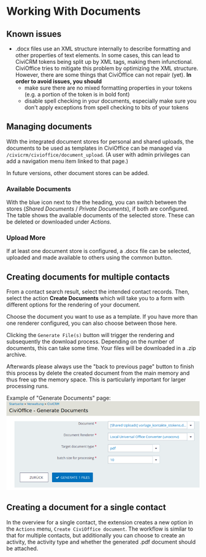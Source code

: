 # Working With Documents

## Known issues

+ .docx files use an XML structure internally to describe formatting and other
  properties of text elements. In some cases, this can lead to CiviCRM tokens
  being split up by XML tags, making them infunctional. CiviOffice tries to
  mitigate this problem by optimizing the XML structure. However, there are some
  things that CiviOffice can not repair (yet). **In order to avoid issues, you
  should**
    + make sure there are no mixed formatting properties in your tokens (e.g. a
      portion of the token is in bold font)
    + disable spell checking in your documents, especially make sure you don't
      apply exceptions from spell checking to bits of your tokens

## Managing documents

With the integrated document stores for personal and shared uploads, the
documents to be used as templates in CiviOffice can be managed via
`/civicrm/civioffice/document_upload`. (A user with admin privileges can add a
navigation menu item linked to that page.)

In future versions, other document stores can be added.

### Available Documents

With the blue icon next to the the heading, you can switch between the stores
(*Shared Documents* / *Private Documents*), if both are configured. The table
shows the available documents of the selected store. These can be deleted or
downloaded under *Actions*.

### Upload More

If at least one document store is configured, a .docx file can be selected,
uploaded and made available to others using the common button.

## Creating documents for multiple contacts

From a contact search result, select the intended contact records. Then, select
the action **Create Documents** which will take you to a form with different
options for the rendering of your document.

Choose the document you want to use as a template. If you have more than one
renderer configured, you can also choose between those here.

Clicking the `Generate File(s)` button will trigger the rendering and
subsequently the download process. Depending on the number of documents, this
can take some time. Your files will be downloaded in a .zip archive.

Afterwards please always use the "back to previous page" button to finish this
process by delete the created document from the main memory and thus free up the
memory space. This is particularly important for larger processing runs.

Example of "Generate Documents" page:
![CiviOffice generate documents](img/civioffice-generate-documents.png "CiviOffice generate documents")

## Creating a document for a single contact

In the overview for a single contact, the extension creates a new option in
the `Actions` menu, `Create CiviOffice document`. The workflow is similar to
that for multiple contacts, but additionally you can choose to create an
activity, the activity type and whether the generated .pdf document should be
attached. 
